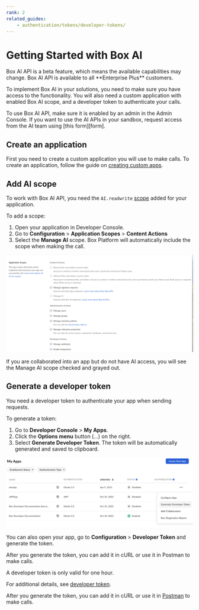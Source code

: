 ```yaml
---
rank: 2
related_guides:
    - authentication/tokens/developer-tokens/
---
```


# Getting Started with Box AI

<Message type="notice">
Box AI API is a beta feature, which means the
available capabilities may change.
Box AI API is available to all **Enterprise Plus** customers.
</Message>

To implement Box AI in your solutions, you need
to make sure you have access to the functionality.
You will also need a custom application with
enabled Box AI scope, and a developer token to
authenticate your calls.

<Message type="notice">
To use Box AI API, make sure it is enabled by an
admin in the Admin Console. If you want to use
the AI APIs in your sandbox, request access
from the AI team using [this form][form].
</Message>

## Create an application

First you need to create a custom application
you will use to make calls. To create
an application, follow the guide
on [creating custom apps][createapps].

## Add AI scope

To work with Box AI API, you need the
`AI.readwrite` [scope][scope] added for
your application.

To add a scope:

1. Open your application in Developer Console.
1. Go to **Configuration** > **Application Scopes** > **Content Actions**
1. Select the **Manage AI** scope. Box Platform will
   automatically include the scope when making the call.

![box ai scopes](./images/box-ai-app-scopes.png)

<Message type="notice">
If you are collaborated into an app but do not have
AI access, you will see the Manage AI scope
checked and grayed out.
</Message>

## Generate a developer token

You need a developer token
to authenticate your app when sending requests. 

To generate a token:

1. Go to **Developer Console** > **My Apps**.
2. Click the **Options menu** button (…) on the right.
3. Select **Generate Developer Token**. The token
will be automatically generated and saved to clipboard.

![generate token](./images/developer-token.png)

You can also open your app, go to
**Configuration** > **Developer Token**
and generate the token. 

After you generate the token, you can add
it in cURL or use it in Postman to make calls.

<Message type="notice">
A developer token is only valid for one hour.
</Message>

For additional details, see [developer token][token].

After you generate the token, you can add it in cURL
or use it in [Postman][postman] to make calls.

[token]: g://authentication/tokens/developer-tokens/
[scope]: g://api-calls/permissions-and-errors/scopes/
[oauthscopes]: g://api-calls/permissions-and-errors/scopes/#scopes-oauth-2-authorization
[createapps]: g://applications/app-types/custom-apps/
[postman]: g://tooling/postman/
[form]: https://docs.google.com/forms/d/e/1FAIpQLScULnADtK7DtqXFrFFLJMoDAaFMFTOvPySHDtpKwNMe